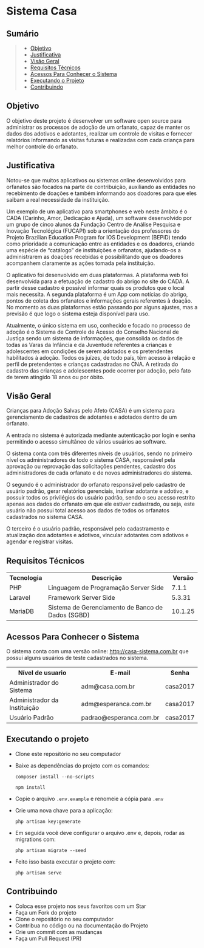 # Sistema Casa

## Sumário

> * [Objetivo](#objetivo)
> * [Justificativa](#justificativa)
> * [Visão Geral](#visão-geral)
> * [Requisitos Técnicos](#requisitos-técnicos)
> * [Acessos Para Conhecer o Sistema](#acessos-para-conhecer-o-sistema)
> * [Executando o Projeto](#executando-o-projeto)
> * [Contribuindo](#contribuindo)

## Objetivo

O objetivo deste projeto é desenvolver um software open source para administrar os processos de adoção de um orfanato, capaz de manter os dados dos adotivos e adotantes, realizar um controle de visitas e fornecer relatórios informando as visitas futuras e realizadas com cada criança para melhor controle do orfanato.

## Justificativa

Notou-se que muitos aplicativos ou sistemas online desenvolvidos para orfanatos são focados na parte de contribuição, auxiliando as entidades no recebimento de doações e também informando aos doadores para que eles saibam a real necessidade da instituição.

Um exemplo de um aplicativo para smartphones e web neste âmbito é o CADA (Carinho, Amor, Dedicação e Ajuda), um software desenvolvido por um grupo de cinco alunos da  Fundação Centro de Análise Pesquisa e Inovação Tecnológica (FUCAPI) sob a orientação dos professores do Projeto Brazilian Education Program for IOS Development (BEPiD) tendo como prioridade a comunicação entre as entidades e os doadores, criando uma espécie de “catálogo” de instituições e orfanatos, ajudando-os a administrarem as doações recebidas e possibilitando que os doadores acompanhem claramente as ações tomada pela instituição.

O aplicativo foi desenvolvido em duas plataformas. A plataforma web foi desenvolvida para a efetuação de cadastro do abrigo no site do CADA. A partir desse cadastro é possível informar quais os produtos que o local mais necessita. A segunda plataforma é um App com notícias do abrigo, pontos de coleta dos orfanatos e informações gerais referentes à doação. No momento as duas plataformas estão passando por alguns ajustes, mas a previsão é que logo o sistema esteja disponível para uso.

Atualmente, o único sistema em uso, conhecido e focado no processo de adoção é o Sistema de Controle de Acesso do Conselho Nacional de Justiça  sendo um sistema de informações, que consolida os dados de todas as Varas da Infância e da Juventude referentes a crianças e adolescentes em condições de serem adotados e os pretendentes habilitados à adoção.
Todos os juízes, de todo país, têm acesso à relação e perfil de pretendentes e crianças cadastradas no CNA. A retirada do cadastro das crianças e adolescentes pode ocorrer por adoção, pelo fato de terem atingido 18 anos ou por óbito.

## Visão Geral

Crianças para Adoção Salvas pelo Afeto (CASA) é um sistema para gerenciamento de cadastros de adotantes e adotados dentro de um orfanato.

A entrada no sistema é autorizada mediante autenticação por login e senha permitindo o acesso simultâneo de vários usuários ao software.

O sistema conta com três diferentes níveis de usuários, sendo no primeiro nível os administradores de todo o sistema CASA, responsável pela aprovação ou reprovação das solicitações pendentes, cadastro dos administradores de cada orfanato e de novos administradores do sistema.

O segundo é o administrador do orfanato responsável pelo cadastro de usuário padrão, gerar relatórios gerenciais, inativar adotante e adotivo, e possuir todos os privilégios do usuário padrão, sendo o seu acesso restrito apenas aos dados do orfanato em que ele estiver cadastrado, ou seja, este usuário não possui total acesso aos dados de todos os orfanatos cadastrados no sistema CASA.

O terceiro é o usuário padrão, responsável pelo cadastramento e atualização dos adotantes e adotivos, vincular adotantes com adotivos e agendar e registrar visitas.

## Requisitos Técnicos

<table style="width:100%">
  <tr>
    <th>Tecnologia</th>
    <th>Descrição</th>
    <th>Versão</th>
  </tr>
  <tr>
    <td>PHP</td>
    <td>Linguagem de Programação Server Side</td>
    <td>7.1.1</td>
  </tr>
  <tr>
    <td>Laravel</td>
    <td>Framework Server Side</td>
    <td>5.3.31</td>
  </tr>
  <tr>
    <td>MariaDB</td>
    <td>Sistema de Gerenciamento de Banco de Dados (SGBD)</td>
    <td>10.1.25</td>
  </tr>
</table>


## Acessos Para Conhecer o Sistema

O sistema conta com uma versão online: http://casa-sistema.com.br que possui alguns usuários de teste cadastrados no sistema.

<table style="width:100%">
  <tr>
    <th>Nível de usuario</th>
    <th>E-mail</th>
    <th>Senha</th>
  </tr>
  <tr>
    <td>Administrador do Sistema</td>
    <td>adm@casa.com.br</td>
    <td>casa2017</td>
  </tr>
  <tr>
    <td>Administrador da Instituição</td>
    <td>adm@esperanca.com.br</td>
    <td>casa2017</td>
  </tr>
  <tr>
    <td>Usuário Padrão</td>
    <td>padrao@esperanca.com.br</td>
    <td>casa2017 </td>
  </tr>
</table>

## Executando o projeto

- Clone este repositório no seu computador
- Baixe as dependências do projeto com os comandos:

  `composer install --no-scripts`

  `npm install`

- Copie o arquivo `.env.example` e renomeie a cópia para `.env`
- Crie uma nova chave para a aplicação:

  `php artisan key:generate`

- Em seguida você deve configurar o arquivo .env e, depois, rodar as migrations com:

  `php artisan migrate --seed`

- Feito isso basta executar o projeto com:

  `php artisan serve`

## Contribuindo

- Coloca esse projeto nos seus favoritos com um Star
- Faça um Fork do projeto
- Clone o repositório no seu computador
- Contribua no código ou na documentação do Projeto
- Crie um commit com as mudanças
- Faça um Pull Request (PR)
